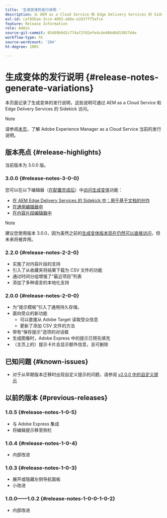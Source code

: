```yaml
---
title: '生成变体的发行说明 '
description: 从 AEM as a Cloud Service 和 Edge Delivery Services 的 Sidekick 访问生成变体的发布说明
exl-id: caf85bae-3cce-4083-ab6e-e2637ff5afce
feature: Release Information
role: Admin
source-git-commit: 85489b9d2c774af2f82efe4cde406d6d33057d4e
workflow-type: ht
source-wordcount: '284'
ht-degree: 100%

---
```


# 生成变体的发行说明  {#release-notes-generate-variations}

本页面记录了生成变体的发行说明，这些说明可通过 AEM as a Cloud Service 和 Edge Delivery Services 的 Sidekick 访问。

>[!NOTE]
>
>请参阅[本页](/help/release-notes/release-notes-cloud/release-notes-current.md)，了解 Adobe Experience Manager as a Cloud Service 当前的发行说明。

## 版本亮点 {#release-highlights}

当前版本为 3.0.0 版。

### 3.0.0 {#release-notes-3-0-0}

您可以在以下编辑器（[在配置完成后](#access-generate-variations)）中[访问生成变体](/help/generative-ai/generate-variations-integrated-editor.md#access-generate-variations)功能：

* [在 AEM Edge Delivery Services 的 Sidekick 中；用于基于文档的创作](/help/generative-ai/generate-variations-integrated-editor.md#access-aem-sidekick)
* [在通用编辑器中](/help/generative-ai/generate-variations-integrated-editor.md#access-aem-universal-editor)
* [在内容片段编辑器中](/help/generative-ai/generate-variations-integrated-editor.md#access-aem-content-fragment-editor)

>[!NOTE]
>
>建议您使用版本 3.0.0，因为虽然之前的[生成变体版本现在仍然可以直接访问](/help/generative-ai/generate-variations.md)，但未来将被弃用。

### 2.2.0 {#release-notes-2-2-0}

* 实施了对内容片段的支持
* 引入了从收藏夹将结果下载为 CSV 文件的功能
* 通过时间分组增强了“最近项目”列表
* 添加了多种语言的本地化支持

### 2.0.0 {#release-notes-2-0-0}

* 为“提示模板”引入了通用持久存储。
* 面向受众的新功能
   * 可以直接从 Adobe Target 读取受众信息
   * 更新了添加 CSV 文件的方法
* 带有“保存提示”选项的对话框
* 生成图像时，Adobe Express 中的提示已预先填充
* （主页上的）提示卡片会显示额外信息，且可删除

## 已知问题 {#known-issues}

* 对于从早期版本迁移时出现自定义提示的问题，请参阅 [v2.0.0 中的自定义提示](/help/generative-ai/generate-variations.md#custom-prompts-v200)

## 以前的版本 {#previous-releases}

### 1.0.5 {#release-notes-1-0-5}

* 与 Adobe Express 集成 
* 将编辑提示移至侧栏

### 1.0.4 {#release-notes-1-0-4}

* 内部改进

### 1.0.3 {#release-notes-1-0-3}

* 展开或隐藏左侧导航面板
* 小改进

### 1.0.0——1.0.2 {#release-notes-1-0-0-1-0-2}

* 内部改进
